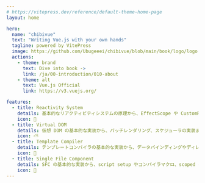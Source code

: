 ```yaml
---
# https://vitepress.dev/reference/default-theme-home-page
layout: home

hero:
  name: "chibivue"
  text: "Writing Vue.js with your own hands"
  tagline: powered by VitePress
  image: https://github.com/Ubugeeei/chibivue/blob/main/book/logo/logo.png?raw=true
  actions:
    - theme: brand
      text: Dive into book ->
      link: /ja/00-introduction/010-about
    - theme: alt
      text: Vue.js Official
      link: https://v3.vuejs.org/

features:
  - title: Reactivity System
    details: 基本的なリアクティビティシステムの原理から、EffectScope や CustomRef などの応用的な API の実装まで幅広く行います。
    icon: 🔆
  - title: Virtual DOM
    details: 仮想 DOM の基本的な実装から、パッチレンダリング、スケジューラの実装まで幅広く行います。
    icon: ⛅
  - title: Template Compiler
    details: テンプレートコンパイラの基本的な実装から、データバインディングやディレクティブの実装まで幅広く行います。
    icon: 🔁
  - title: Single File Component
    details: SFC の基本的な実装から、script setup やコンパイラマクロ、scoped css の実装まで幅広く行います。
    icon: 🎁
---
```

